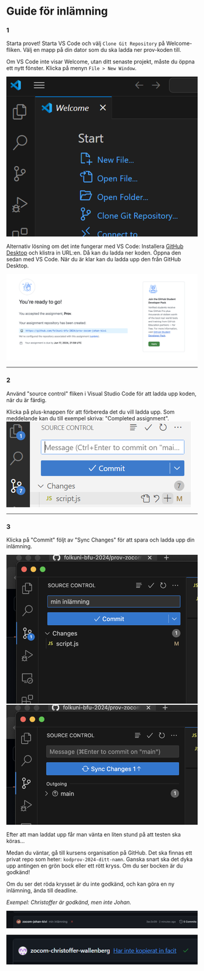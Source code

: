 # Guide för inlämning

### 1
Starta provet! Starta VS Code och välj `Clone Git Repository` på Welcome-fliken. Välj en mapp på din dator som du ska ladda ner prov-koden till.

Om VS Code inte visar Welcome, utan ditt senaste projekt, måste du öppna ett nytt fönster. Klicka på menyn `File > New Window`.

![clone repo](img/7.png)

Alternativ lösning om det inte fungerar med VS Code:
Installera [GitHub Desktop](https://desktop.github.com/) och klistra in URL:en. Då kan du ladda ner koden. Öppna den sedan med VS Code. När du är klar kan du ladda upp den från GitHub Desktop.

 ![När man klickat för att starta provet](img/1.png)

---

### 2
Använd "source control" fliken i Visual Studio Code för att ladda upp koden, när du är färdig.

Klicka på plus-knappen för att förbereda det du vill ladda upp. Som meddelande kan du till exempel skriva: "Completed assignment".
![Staging](img/2.png)

---

### 3
Klicka på "Commit" följt av "Sync Changes" för att spara och ladda upp din inlämning.

![commit](img/4.png)
![sync](img/5.png)

Efter att man laddat upp får man vänta en liten stund på att testen ska köras...

Medan du väntar, gå till kursens organisation på GitHub. Det ska finnas ett privat repo som heter: `kodprov-2024-ditt-namn`. Ganska snart ska det dyka upp antingen en grön bock eller ett rött kryss. Om du ser bocken är du godkänd!

Om du ser det röda krysset är du inte godkänd, och kan göra en ny inlämning, ända till deadline.

*Exempel: Christoffer är godkänd, men inte Johan.*

![fail](img/6.png)

![success](img/8.png)
